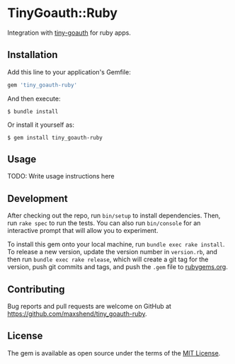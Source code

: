 # TinyGoauth::Ruby

Integration with [tiny-goauth](https://github.com/maxshend/tiny-goauth) for ruby apps.

## Installation

Add this line to your application's Gemfile:

```ruby
gem 'tiny_goauth-ruby'
```

And then execute:

    $ bundle install

Or install it yourself as:

    $ gem install tiny_goauth-ruby

## Usage

TODO: Write usage instructions here

## Development

After checking out the repo, run `bin/setup` to install dependencies. Then, run `rake spec` to run the tests. You can also run `bin/console` for an interactive prompt that will allow you to experiment.

To install this gem onto your local machine, run `bundle exec rake install`. To release a new version, update the version number in `version.rb`, and then run `bundle exec rake release`, which will create a git tag for the version, push git commits and tags, and push the `.gem` file to [rubygems.org](https://rubygems.org).

## Contributing

Bug reports and pull requests are welcome on GitHub at https://github.com/maxshend/tiny_goauth-ruby.


## License

The gem is available as open source under the terms of the [MIT License](https://opensource.org/licenses/MIT).
